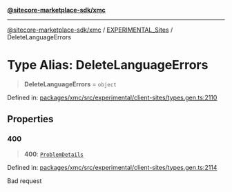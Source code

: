 [**@sitecore-marketplace-sdk/xmc**](../../../../README.md)

***

[@sitecore-marketplace-sdk/xmc](../../../../README.md) / [EXPERIMENTAL\_Sites](../README.md) / DeleteLanguageErrors

# Type Alias: DeleteLanguageErrors

> **DeleteLanguageErrors** = `object`

Defined in: [packages/xmc/src/experimental/client-sites/types.gen.ts:2110](https://github.com/Sitecore/marketplace-sdk/blob/main/packages/xmc/src/experimental/client-sites/types.gen.ts#L2110)

## Properties

### 400

> **400**: [`ProblemDetails`](ProblemDetails.md)

Defined in: [packages/xmc/src/experimental/client-sites/types.gen.ts:2114](https://github.com/Sitecore/marketplace-sdk/blob/main/packages/xmc/src/experimental/client-sites/types.gen.ts#L2114)

Bad request
